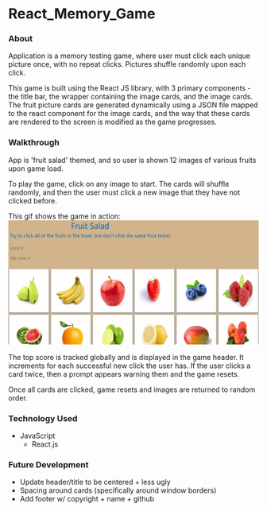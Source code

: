 # React_Memory_Game

### About

Application is a memory testing game, where user must click each unique picture once, with no repeat clicks. Pictures shuffle randomly upon each click. 

This game is built using the React JS library, with 3 primary components - the title bar, the wrapper containing the image cards, and the image cards. The fruit picture cards are generated dynamically using a JSON file mapped to the react component for the image cards, and the way that these cards are rendered to the screen is modified as the game progresses. 

### Walkthrough

App is 'fruit salad' themed, and so user is shown 12 images of various fruits upon game load. 

To play the game, click on any image to start. The cards will shuffle randomly, and then the user must click a new image that they have not clicked before. 

This gif shows the game in action: 
<br>
<img src="/public/react_readme_1.gif" width="600" height="250"/>

The top score is tracked globally and is displayed in the game header. It increments for each successful new click the user has. If the user clicks a card twice, then a prompt appears warning them and the game resets.  

Once all cards are clicked, game resets and images are returned to random order. 

### Technology Used

* JavaScript
  * React.js
### Future Development

* Update header/title to be centered + less ugly
* Spacing around cards (specifically around window borders)
* Add footer w/ copyright + name + github

